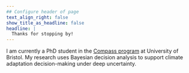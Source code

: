 ```yaml
---
## Configure header of page
text_align_right: false
show_title_as_headline: false
headline: |
  Thanks for stopping by!
---
```


<!-- this is a subheadline -->
I am currently a PhD student in the [Compass program](https://www.bristol.ac.uk/cdt/compass/) at University of Bristol. My research uses Bayesian decision analysis to support climate adaptation decision-making under deep uncertainty.
